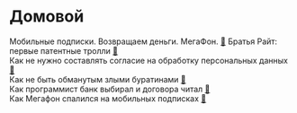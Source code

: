 # Домовой

Мобильные подписки. Возвращаем деньги. МегаФон. [&#128279;](https://pikabu.ru/story/mobilnyie_podpiski_vozvrashchaem_dengi_megafon_2948091)
Братья Райт: первые патентные тролли [&#128279;](  https://habr.com/ru/post/476374/    ) </br>
Как не нужно составлять согласие на обработку персональных данных [&#128279;]( https://habr.com/ru/company/ic-dv/blog/474116/  ) </br>
Как не быть обманутым злыми буратинами [&#128279;]( https://habr.com/ru/post/284510/ ) </br>
Как программист банк выбирал и договора читал [&#128279;]( https://habr.com/ru/post/464621/) </br>
Как Мегафон спалился на мобильных подписках [&#128279;]( https://habr.com/ru/post/448530/ ) </br>
